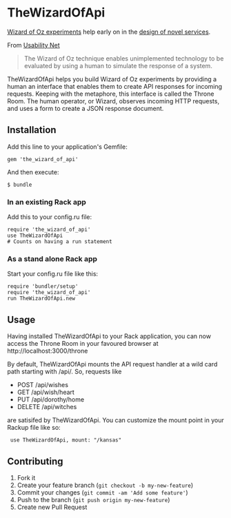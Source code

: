 TheWizardOfApi
===

[Wizard of Oz experiments](http://en.wikipedia.org/wiki/Wizard_of_Oz_experiment) help early on in the [design of novel services](http://www.deaneckles.com/blog/305_aardvarks-use-of-wizard-of-oz-prototyping-to-design-their-social-interfaces/).

From [Usability Net](http://www.usabilitynet.org/tools/wizard.htm)

> The Wizard of Oz technique enables unimplemented technology to be evaluated by using a human to simulate the response of a system.

TheWizardOfApi helps you build Wizard of Oz experiments by providing a human an interface that enables them to create API responses for incoming requests. Keeping with the metaphore, this interface is called the Throne Room. The human operator, or Wizard, observes incoming HTTP requests, and uses a form to create a JSON response document.

## Installation

Add this line to your application's Gemfile:

    gem 'the_wizard_of_api'

And then execute:

    $ bundle

### In an existing Rack app

Add this to your config.ru file:

    require 'the_wizard_of_api'
    use TheWizardOfApi
    # Counts on having a run statement

### As a stand alone Rack app

Start your config.ru file like this:

    require 'bundler/setup'
    require 'the_wizard_of_api'
    run TheWizardOfApi.new

## Usage

Having installed TheWizardOfApi to your Rack application, you can now access the Throne Room in your favoured browser at http://localhost:3000/throne

By default, TheWizardOfApi mounts the API request handler at a wild card path starting with /api/. So, requests like

* POST /api/wishes
* GET /api/wish/heart
* PUT /api/dorothy/home
* DELETE /api/witches

are satisifed by TheWizardOfApi. You can customize the mount point in your Rackup file like so:

     use TheWizardOfApi, mount: "/kansas"

## Contributing

1. Fork it
2. Create your feature branch (`git checkout -b my-new-feature`)
3. Commit your changes (`git commit -am 'Add some feature'`)
4. Push to the branch (`git push origin my-new-feature`)
5. Create new Pull Request
